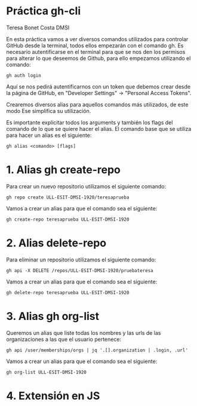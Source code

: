 # Práctica gh-cli 
Teresa Bonet Costa
DMSI


En esta práctica vamos a ver diversos comandos utilizados para controlar GitHub desde la terminal, todos ellos empezarán con el comando gh. 
Es necesario autentificarse en el terminal para que se nos den los permisos para alterar lo que deseemos de Github, para ello empezamos utilizando el comando: 

 `gh auth login`

 Aquí se nos pedirá autentificarnos con un token que debemos crear desde la página de GitHub, en "Developer Settings" -> "Personal Access Tokens". 

Crearemos diversos alias para aquellos comandos más utilizados, de este modo Ese simplifica su utilización.

Es importante explicitar todos los arguments y también los flags del comando de lo que se quiere hacer el alias. El comando base que se utiliza para hacer un alias es el siguiente:

`gh alias <comando> [flags]`

# 1. Alias gh create-repo

Para crear un nuevo repositorio utilizamos el siguiente comando: 

`gh repo create ULL-ESIT-DMSI-1920/teresaprueba`

Vamos a crear un alias para que el comando sea el siguiente: 

`gh create-repo teresaprueba ULL-ESIT-DMSI-1920`

# 2. Alias delete-repo
Para eliminar un repositorio utilizamos el siguiente comando: 

`gh api -X DELETE /repos/ULL-ESIT-DMSI-1920/pruebateresa`

Vamos a crear un alias para que el comando sea el siguiente: 

`gh delete-repo teresaprueba ULL-ESIT-DMSI-1920`

# 3. Alias gh org-list

Queremos un alias que liste todas los nombres y las urls de las organizaciones a las que el usuario pertenece:

`gh api /user/memberships/orgs | jq '.[].organization | .login, .url'`


Vamos a crear un alias para que el comando sea el siguiente: 

`gh org-list ULL-ESIT-DMSI-1920`


# 4. Extensión en JS